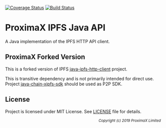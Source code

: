 [![Coverage Status](https://coveralls.io/repos/github/proximax-storage/java-xpx-ipfs-api/badge.svg?branch=master)](https://coveralls.io/github/proximax-storage/java-xpx-ipfs-api?branch=master)
[![Build Status](https://travis-ci.com/proximax-storage/java-xpx-ipfs-api.svg?branch=master)](https://travis-ci.com/proximax-storage/java-xpx-ipfs-api)

# ProximaX IPFS Java API #

A Java implementation of the IPFS HTTP API client.

## ProximaX Forked Version

This is a forked version of IPFS [java-ipfs-http-client](https://github.com/ipfs/java-ipfs-http-client) project.

This is transitive dependency and is not primarily intended for direct use. 
Project [java-chain-xipfs-sdk](https://github.com/proximax-storage/java-chain-xipfs-sdk) should be used as P2P SDK.

## License

Project is licensed under MIT License. See [LICENSE](https://github.com/proximax-storage/java-xpx-ipfs-api/blob/master/LICENSE) file for details.

<p align="right"><i><sub>Copyright (c) 2019 ProximaX Limited</sub></i></p>
